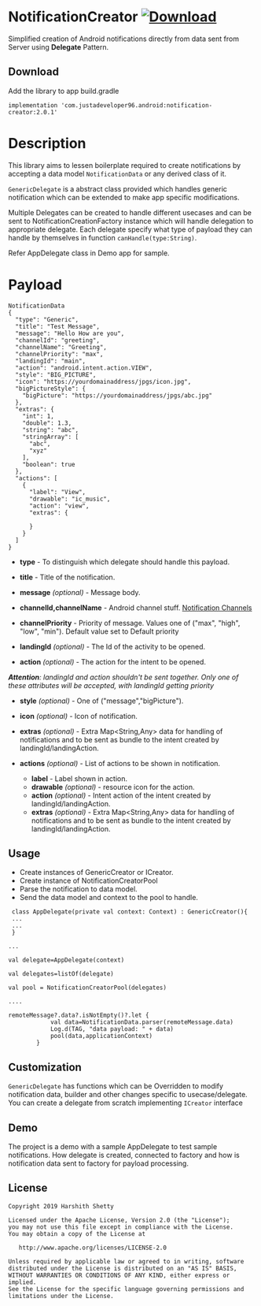 # NotificationCreator [ ![Download](https://api.bintray.com/packages/har5hit/Notification/NotificationCreator/images/download.svg?version=2.0.1) ](https://bintray.com/har5hit/Notification/NotificationCreator/2.0.1/link)

Simplified creation of Android notifications directly from data sent from Server using <b>Delegate</b> Pattern.

## Download

Add the library to app build.gradle

```
implementation 'com.justadeveloper96.android:notification-creator:2.0.1'
```


# Description

This library aims to lessen boilerplate required to create notifications by accepting a data model `NotificationData` or any derived class of it.
 
`GenericDelegate` is a abstract class provided which handles generic notification which can be extended to make app specific modifications. 

Multiple Delegates can be created to handle different usecases and can be sent to NotificationCreationFactory instance which will handle delegation to appropriate delegate. Each delegate specify what type of payload they can handle by themselves in function `canHandle(type:String)`.
<br>

Refer AppDelegate class in Demo app for sample.


# Payload
```
NotificationData
{
  "type": "Generic",
  "title": "Test Message",
  "message": "Hello How are you",
  "channelId": "greeting",
  "channelName": "Greeting",
  "channelPriority": "max",
  "landingId": "main",
  "action": "android.intent.action.VIEW",
  "style": "BIG_PICTURE",
  "icon": "https://yourdomainaddress/jpgs/icon.jpg",
  "bigPictureStyle": {
    "bigPicture": "https://yourdomainaddress/jpgs/abc.jpg"
  },
  "extras": {
    "int": 1,
    "double": 1.3,
    "string": "abc",
    "stringArray": [
      "abc",
      "xyz"
    ],
    "boolean": true
  },
  "actions": [
    {
      "label": "View",
      "drawable": "ic_music",
      "action": "view",
      "extras": {
        
      }
    }
  ]
}
```

* <b>type</b> - To distinguish which delegate should handle this payload.
 
* <b>title</b> - Title of the notification.

* <b>message</b> <i>(optional)</i> - Message body.

* <b>channelId,channelName</b> - Android channel stuff. [Notification Channels](https://developer.android.com/training/notify-user/channels)
 
* <b>channelPriority</b> - Priority of message. Values one of ("max", "high", "low", "min").
Default value set to Default priority

* <b>landingId</b> <i>(optional)</i> - The Id of the activity to be opened.

* <b>action</b> <i>(optional)</i> - The action for the intent to be opened.

<i><b>Attention</b>: landingId and action shouldn't be sent together. Only one of these attributes will be accepted, with landingId getting priority</i>

* <b>style</b> <i>(optional)</i> - One of ("message","bigPicture").

* <b>icon</b> <i>(optional)</i> - Icon of notification.

* <b>extras</b> <i>(optional)</i> - Extra Map<String,Any> data for handling of notifications and to be sent as bundle to the intent created by landingId/landingAction.

* <b>actions</b> <i>(optional)</i> - List of actions to be shown in notification.
    * <b>label</b> - Label shown in action.
    * <b>drawable</b> <i>(optional)</i> - resource icon for the action.
    * <b>action</b> <i>(optional)</i> - Intent action of the intent created by landingId/landingAction.
    * <b>extras</b> <i>(optional)</i> - Extra Map<String,Any> data for handling of notifications and to be sent as bundle to the intent created by landingId/landingAction.

## Usage

* Create instances of GenericCreator or ICreator.
* Create instance of NotificationCreatorPool
* Parse the notification to data model.
* Send the data model and context to the pool to handle.

```
 class AppDelegate(private val context: Context) : GenericCreator(){
 ...
 ...
 }
 
...
 
val delegate=AppDelegate(context)

val delegates=listOf(delegate)

val pool = NotificationCreatorPool(delegates)

....

remoteMessage?.data?.isNotEmpty()?.let {
            val data=NotificationData.parser(remoteMessage.data)
            Log.d(TAG, "data payload: " + data)
            pool(data,applicationContext)
        }
```


## Customization

`GenericDelegate` has functions which can be Overridden to modify notification data, builder and other changes specific to usecase/delegate.
You can create a delegate from scratch implementing `ICreator` interface


## Demo

The project is a demo with a sample AppDelegate to test sample notifications. How delegate is created, connected to factory and how is notification data sent to factory for payload processing.




## License

```
Copyright 2019 Harshith Shetty

Licensed under the Apache License, Version 2.0 (the "License");
you may not use this file except in compliance with the License.
You may obtain a copy of the License at

   http://www.apache.org/licenses/LICENSE-2.0

Unless required by applicable law or agreed to in writing, software
distributed under the License is distributed on an "AS IS" BASIS,
WITHOUT WARRANTIES OR CONDITIONS OF ANY KIND, either express or implied.
See the License for the specific language governing permissions and
limitations under the License.

```




